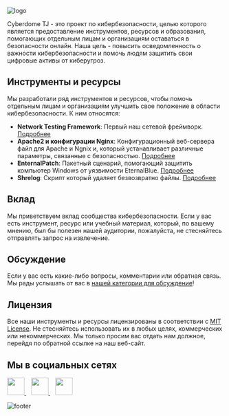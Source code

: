 ![logo](https://user-images.githubusercontent.com/109206637/218810481-1fa018ee-489e-401d-a856-0397456e3110.png)

Cyberdome TJ - это проект по кибербезопасности, целью которого является предоставление инструментов, ресурсов и образования, помогающих отдельным лицам и организациям оставаться в безопасности онлайн. Наша цель - повысить осведомленность о важности кибербезопасности и помочь людям защитить свои цифровые активы от киберугроз.

<h2>Инструменты и ресурсы</h2>

Мы разработали ряд инструментов и ресурсов, чтобы помочь отдельным лицам и организациям улучшить свое положение в области кибербезопасности. К ним относятся:

- **Network Testing Framework**: Первый наш сетевой фреймворк. <a href="https://github.com/cyberdome-tj/nt_framework ">Подробнее</a>
- **Apache2 и конфигурации Nginx**: Конфигурационный веб-сервера файл для Apache и Ngnix и, который устанавливает различные параметры, связанные с безопасностью. <a href="https://github.com/cyberdome-tj/apache-nginx-conf ">Подробнее</a>
- **EnternalPatch**: Пакетный сценарий, помогающий защитить компьютер Windows от уязвимости EternalBlue. <a href="https://github.com/cyberdome-tj/eternalpatch ">Подробнее</a>
- **Shrelog**: Скрипт который удаляет безвозвратно файлы. <a href="https://github.com/cyberdome-tj/shrelog ">Подробнее</a>

<h2>Вклад</h2>

Мы приветствуем вклад сообщества кибербезопасности. Если у вас есть инструмент, ресурс или учебный материал, который, по вашему мнению, был бы полезен нашей аудитории, пожалуйста, не стесняйтесь отправлять запрос на извлечение.<br>

<h2>Обсуждение</h2>
Если у вас есть какие-либо вопросы, комментарии или обратная связь. Мы рады услышать от вас в <a href="https://github.com/orgs/cyberdome-tj/discussions">нашей категории для обсуждение</a>!

<h2>Лицензия</h2>

Все наши инструменты и ресурсы лицензированы в соответствии с <a href="https://raw.githubusercontent.com/cyberdome-tj/.github/main/LICENSE.md">MIT License</a>. Не стесняйтесь использовать их в любых целях, коммерческих или некоммерческих. Мы только просим вас отдать нам должное, перейдя по обратной ссылке на наш веб-сайт.

<h2>Мы в социальных сетях</h2>

<p align="left">
  <a href="https://instagram.com/cyberdome.tj" target="_blank">
    <img src="https://pngfile.net/public/uploads/preview/instagram-social-media-logo-png-21594583052x76mdws4mi.png" width="40" height="40">
  </a>&nbsp;&nbsp;
  <a href="https://t.me/cyberdometj" target="_blank">
    <img src="https://cdn.iconscout.com/icon/free/png-256/telegram-9-840221.png" width="40" height="40">
  </a>&nbsp;&nbsp;
  <a href="https://github.com/cyberdome-tj" target="_blank">
    <img src="https://cdn3.iconfinder.com/data/icons/free-social-media-23/32/github_social_media_logo-512.png" width="40" height="40">
  </a>
</p>

![footer](https://user-images.githubusercontent.com/109206637/218813163-5f7325b8-90f5-4603-9d18-9cb4a716aef6.png)

